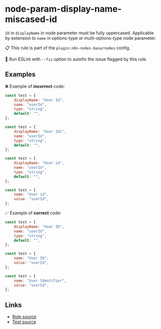 [//]: # "File generated from a template. Do not edit this file directly."

# node-param-display-name-miscased-id

`ID` in `displayName` in node parameter must be fully uppercased. Applicable by extension to `name` in options-type or multi-options-type node parameter.

📋 This rule is part of the `plugin:n8n-nodes-base/nodes` config.

🔧 Run ESLint with `--fix` option to autofix the issue flagged by this rule.

## Examples

❌ Example of **incorrect** code:

```js
const test = {
	displayName: "User Id",
	name: "userId",
	type: "string",
	default: "",
};

const test = {
	displayName: "User Ids",
	name: "userId",
	type: "string",
	default: "",
};

const test = {
	displayName: "User id",
	name: "userId",
	type: "string",
	default: "",
};

const test = {
	name: "User id",
	value: "userId",
};
```

✅ Example of **correct** code:

```js
const test = {
	displayName: "User ID",
	name: "userId",
	type: "string",
	default: "",
};

const test = {
	name: "User ID",
	value: "userId",
};

const test = {
	name: "User Identifier",
	value: "userId",
};
```

## Links

- [Rule source](../../lib/rules/node-param-display-name-miscased-id.ts)
- [Test source](../../tests/node-param-display-name-miscased-id.test.ts)

